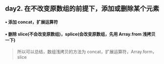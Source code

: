 ## day2. 在不改变原数组的前提下，添加或删除某个元素

#### • 添加 concat，扩展运算符

#### • 删除 slice(不会改变原数组)，splice(会改变原数组，先用 Array.from 浅拷贝一下)

> 所以可以总结，数组浅拷贝的方法为 concat，扩展运算符，Array.form，slice
